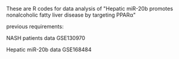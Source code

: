 These are R codes for data analysis of "Hepatic miR-20b promotes nonalcoholic fatty liver disease by targeting PPARα"

previous requirements:

NASH patients data GSE130970

Hepatic miR-20b data GSE168484

